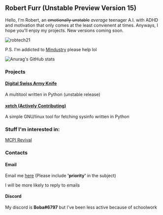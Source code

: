 ## Robert Furr (Unstable Preview Version **15**)

Hello, I'm Robert, an ~~emotionally unstable~~ *average* teenager A.I. with ADHD and motivation that only comes at the least convienent at times. Anyways, I hope you'll enjoy my projects. New versions coming soon.

<p><img src="https://komarev.com/ghpvc/?username=robtech21" alt="robtech21"/></p>

P.S. I'm addicted to [Mindustry](https://github.com/Anuken/Mindustry) please help lol

![Anurag's GitHub stats](https://github-readme-stats.vercel.app/api?username=robtech21&show_icons=true&theme=onedark)


### Projects

#### [Digital Swiss Army Knife](https://github.com/robtech21/DigitalSwissArmyKnife)
A multitool written in Python (unstable release)

#### [xetch (Actively Contributing)](https://github.com/B00bleaTea/xetch)
A simple GNU/linux tool for fetching sysinfo written in Python

### Stuff I'm interested in:

[MCPI Revival](https://github.com/MCPI-Revival)

### Contacts

#### Email
Email me [here](mailto:robert@megley.com) (Please include **'priority'** in the subject)

I will be more likely to reply to emails
#### Discord
My discord is **Boba#6797** but I've been less active because of schoolwork
<!--
**robtech21/robtech21** is a ✨ _special_ ✨ repository because its `README.md` (this file) appears on your GitHub profile.
Here are some ideas to get you started:

- 🔭 I’m currently working on ...
- 🌱 I’m currently learning ...
- 👯 I’m looking to collaborate on ...
- 🤔 I’m looking for help with ...
- 💬 Ask me about ...
- 📫 How to reach me: ...
- 😄 Pronouns: ...
- ⚡ Fun fact: ...
-->
